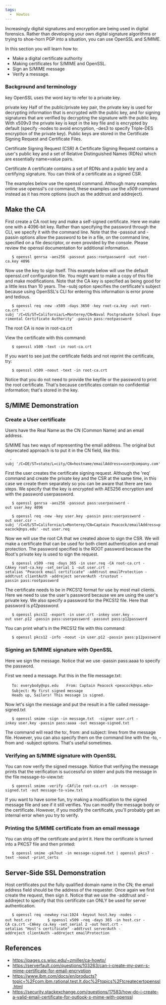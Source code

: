```yaml
---
tags:
  -  Howtos
---
```

Increasingly digital signatures and encryption are being used in digital
forensics. Rather than developing your own digital signature algorithms
or trying to shoe-horn PGP into a situation, you can use OpenSSL and
S/MIME.

In this section you will learn how to:

- Make a digital certificate authority
- Making certificates for S/MIME and OpenSSL.
- Sign an S/MIME message
- Verify a message.

### Background and terminology

key
OpenSSL uses the word *key* to refer to a private key.

private key
Half of the public/private key pair, the private key is used for
decrypting information that is encrypted with the public key, and for
signing signatures that are verified by decrypting the signature with
the public key. With x509v3 the private key is kept in the key file and
is encrypted by default (specify -nodes to avoid encryption, -des3 to
specify Triple-DES encryption of the private key). Public keys are
stored in the Certificate Signing Request and Certificate Files.

Certificate Signing Request (CSR)
A Certificate Signing Request contains a user's public key and a set of
Relative Distinguished Names (RDNs) which are essentially name=value
pairs.

Certificate
A certificate contains a set of RDNs and a public key and a certifying
signature. You can think of a certificate as a signed CSR.

The examples below use the openssl command. Although many examples
online use openssl's *ca* command, these examples use the *x509* command
instead as it has more options (such as the addtrust and addreject).

## Make the CA

First create a CA root key and make a self-signed certificate. Here we
make one with a 4096-bit key. Rather than specifying the password
through the CLI, we specify it with the command line. Note that the
-passout and -passin options allow the password to be in a file, on the
command line, specified on a file descriptor, or even provided by the
console. Please review the openssl documentation for additional
information.

`   $ openssl genrsa -aes256 -passout pass:rootpassword -out root-ca.key 4096`

Now use the key to sign itself. This example below will use the default
openssl.cnf configuration file. You might want to make a copy of this
file and make modifications. Note that the CA key is specified as being
good for a little less than 10 years. The -subj option specifies the
certificate's subject because using OpenSSL's CLI for entering this
information is error prone and tedious.

`   $ openssl req -new -x509 -days 3650 -key root-ca.key -out root-ca.crt  -subj '/C=US/ST=California/L=Monterey/CN=Naval Postgraduate School Experimental Certificate Authority' -passin pass:rootpassword`

The root CA is now in root-ca.crt

View the certificate with this command:

`   $ openssl x509 -text -in root-ca.crt`

If you want to see just the certificate fields and not reprint the
certificate, try:

`   $ openssl x509 -noout -text -in root-ca.crt`

Notice that you do not need to provide the keyfile or the password to
print the root certificate. That's because certificates contain no
confidential information; that's stored in the key.

## S/MIME Demonstration

### Create a User certificate

Users have the Real Name as the CN (Common Name) and an email address.

S/MIME has two ways of representing the email address. The original but
deprecated approach is to put it in the CN field, like this:

`  -subj '/C=DE/ST=state/L=city/CN=hostname/emailAddress=user@company.com'`

First the user creates the certificate signing request. Although the
'req' command and create the private key and the CSR at the same time,
in this case we create them separately so you can be aware that there
are two steps. We specify that the key is encrypted with AES256
encryption and with the password userpassword.

`   $ openssl genrsa -aes256 -passout pass:userpassword -out user.key 4096`

`   $ openssl req -new -key user.key -passin pass:userpassword -out user.csr -subj '/C=US/ST=California/L=Monterey/CN=Captain Peacock/emailAddress=peacock@nps.edu' -out user.req`

Now we will use the root CA that we created above to sign the CSR. We
will make a certificate that can be used for both client authentication
and email protection. The password specified is the ROOT password
because the Root's private key is used to sign the request.

`   $ openssl x509 -req -days 365 -in user.req -CA root-ca.crt -CAkey root-ca.key -set_serial 1 -out user.crt -setalias "Peacock email certificate" -addtrust emailProtection -addtrust clientAuth -addreject serverAuth -trustout -passin pass:rootpassword`

The certificate needs to be in PKCS12 format for use by most mail
clients. Here we need to use the user's password because we are using
the user's private key. We also specify a password for the PKCS12 file.
Here that password is *p12password*.

`   $ openssl pkcs12 -export -in user.crt -inkey user.key -out user.p12 -passin pass:userpassword -passout pass:p12password`

You can print what's in the PKCS12 file with this command:

`   $ openssl pkcs12 -info -noout -in user.p12 -passin pass:p12password`

### Signing an S/MIME signature with OpenSSL

Here we sign the message. Notice that we use -passin pass:aaaa to
specify the password.

First we need a message. Put this in the file message.txt:

`   To: everybody@nps.edu`
`   From: Captain Peacock <peacock@nps.edu>`
`   Subject: My first signed message`
`   `
`   Heads up, Sailors! This message is signed.`

Now let's sign the message and put the result in a file called
message-signed.txt

`   $ openssl smime -sign -in message.txt  -signer user.crt -inkey user.key -passin pass:aaaa -out message-signed.txt`

The command will read the to:, from: and subject: lines from the message
file. However, you can also specify them on the command line with the
-to, -from and -subject options. That's useful sometimes.

### Verifying an S/MIME signature with OpenSSL

You can now verify the signed message. Notice that verifying the message
prints that the verification is successful on stderr and puts the
message in the file message-to-view.txt:

`   $ openssl smime -verify -CAfile root-ca.crt  -in message-signed.txt -out message-to-view.txt`

If you want to have some fun, try making a modification to the signed
message file and see if it still verifies. You can modify the message
body or the certificate. However, if you modify the certificate, you'll
probably get an internal error when you try to verify.

### Printing the S/MIME certificate from an email message

You can strip off the certificate and print it. Here the certificate is
turned into a PKCS7 file and then printed:

`   $ openssl smime -pk7out -in message-signed.txt | openssl pkcs7 -text -noout -print_certs`

## Server-Side SSL Demonstration

Host certificates put the fully qualified domain name in the CN; the
email address field should be the address of the requester. Once again
we first create the request, then sign it. Notice that we use the
-addtrust and -addreject to specify that this certificate can ONLY be
used for server authentication.

`   $ openssl req -newkey rsa:1024 -keyout host.key -nodes -out host.csr`
`   `
`   $ openssl x509 -req -days 365 -in host.csr -CA ca.crt -CAkey ca.key -set_serial 2 -out host.crt -setalias "Host's certificate" -addtrust serverAuth -addreject clientAuth -addreject emailProtection`

## References

- <https://pages.cs.wisc.edu/~zmiller/ca-howto/>
- <https://serverfault.com/questions/103263/can-i-create-my-own-s-mime-certificate-for-email-encryption>
- <https://www.ibm.com/docs/en/products?topic=%2Fcom.ibm.rational.test.lt.doc%2Ftopics%2Ftcreatecertopenssl.html>
- <https://security.stackexchange.com/questions/17583/how-do-i-create-a-valid-email-certificate-for-outlook-s-mime-with-openssl>